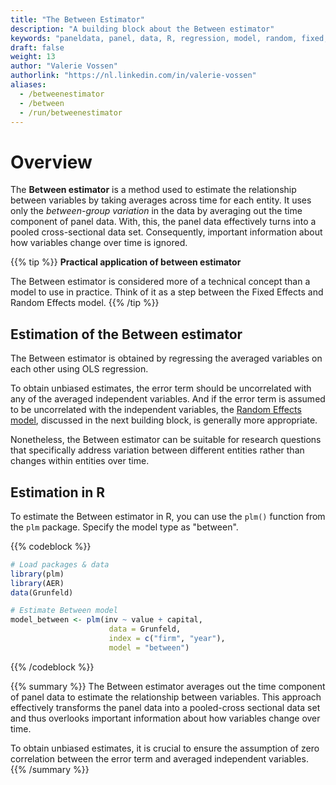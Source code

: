 ```yaml
---
title: "The Between Estimator"
description: "A building block about the Between estimator"
keywords: "paneldata, panel, data, R, regression, model, random, fixed, pooled, OLS, within, between"
draft: false
weight: 13
author: "Valerie Vossen"
authorlink: "https://nl.linkedin.com/in/valerie-vossen"
aliases:
  - /betweenestimator
  - /between
  - /run/betweenestimator
---
```


# Overview

The **Between estimator** is a method used to estimate the relationship between variables by taking averages across time for each entity. It uses only the *between-group variation* in the data by averaging out the time component of panel data. With, this, the panel data effectively turns into a pooled cross-sectional data set. Consequently, important information about how variables change over time is ignored.

{{% tip %}}
__Practical application of between estimator__

The Between estimator is considered more of a technical concept than a model to use in practice. Think of it as a step between the Fixed Effects and Random Effects model.
{{% /tip %}}

## Estimation of the Between estimator 
The Between estimator is obtained by regressing the averaged variables on each other using OLS regression.

To obtain unbiased estimates, the error term should be uncorrelated with any of the averaged independent variables. And if the error term is assumed to be uncorrelated with the independent variables, the [Random Effects model](/randomeffects), discussed in the next building block, is generally more appropriate. 

Nonetheless, the Between estimator can be suitable for research questions that specifically address variation between different entities rather than changes within entities over time. 

## Estimation in R
To estimate the Between estimator in R, you can use the `plm()` function from the `plm` package. Specify the model type as "between". 

{{% codeblock %}}
```R
# Load packages & data
library(plm)
library(AER) 
data(Grunfeld) 

# Estimate Between model
model_between <- plm(inv ~ value + capital, 
                      data = Grunfeld,
                      index = c("firm", "year"),
                      model = "between")
```
{{% /codeblock %}}

{{% summary %}}
The Between estimator averages out the time component of panel data to estimate the relationship between variables. This approach effectively transforms the panel data into a pooled-cross sectional data set and thus overlooks important information about how variables change over time. 

To obtain unbiased estimates, it is crucial to ensure the assumption of zero correlation between the error term and averaged independent variables. 
{{% /summary %}}

